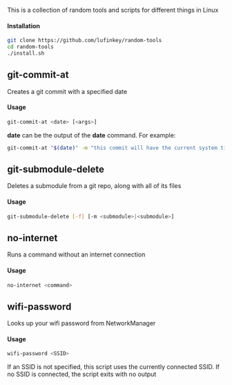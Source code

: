 This is a collection of random tools and scripts for different things in Linux

#### Installation

```bash
git clone https://github.com/lufinkey/random-tools
cd random-tools
./install.sh
```


## git-commit-at

Creates a git commit with a specified date

#### Usage

```bash
git-commit-at <date> [<args>]
```

**date** can be the output of the **date** command. For example:

```bash
git-commit-at "$(date)" -m "this commit will have the current system time"
```



## git-submodule-delete

Deletes a submodule from a git repo, along with all of its files

#### Usage

```bash
git-submodule-delete [-f] [-m <submodule>|<submodule>]
```



## no-internet

Runs a command without an internet connection

#### Usage

```bash
no-internet <command>
```



## wifi-password

Looks up your wifi password from NetworkManager

#### Usage

```bash
wifi-password <SSID>
```

If an SSID is not specified, this script uses the currently connected SSID.
If no SSID is connected, the script exits with no output
